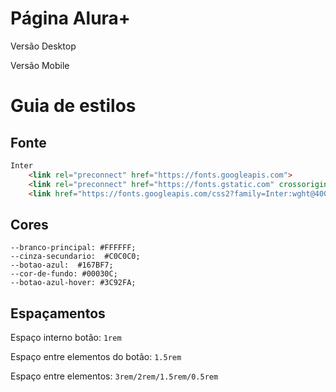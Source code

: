 # Página Alura+

Versão Desktop



Versão Mobile



# Guia de estilos


## Fonte

```html
Inter
    <link rel="preconnect" href="https://fonts.googleapis.com">
    <link rel="preconnect" href="https://fonts.gstatic.com" crossorigin>
    <link href="https://fonts.googleapis.com/css2?family=Inter:wght@400;700&display=swap" rel="stylesheet">

```

## Cores

    --branco-principal: #FFFFFF;
    --cinza-secundario:  #C0C0C0;
    --botao-azul:  #167BF7;
    --cor-de-fundo: #00030C;
    --botao-azul-hover: #3C92FA;






## Espaçamentos

Espaço interno botão: `1rem`

Espaço entre elementos do botão: `1.5rem`

Espaço entre elementos: `3rem/2rem/1.5rem/0.5rem`


